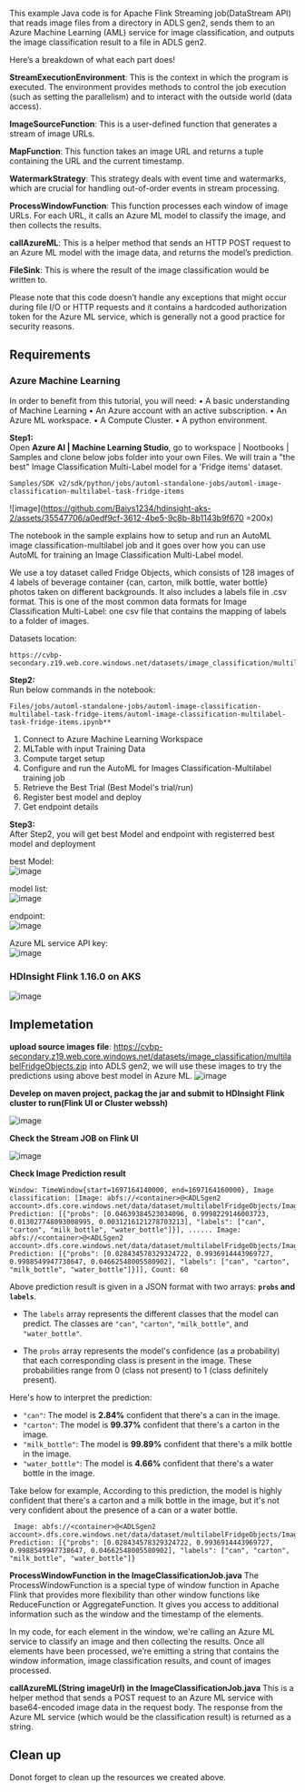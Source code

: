 This example Java code is for Apache Flink Streaming job(DataStream API) that reads image files from a directory in ADLS gen2, sends them to an Azure Machine Learning (AML) service for image classification, and outputs the image classification result to a file in ADLS gen2.

Here’s a breakdown of what each part does!

**StreamExecutionEnvironment**: This is the context in which the program is executed. The environment provides methods to control the job execution (such as setting the parallelism) and to interact with the outside world (data access).

**ImageSourceFunction**: This is a user-defined function that generates a stream of image URLs.

**MapFunction**: This function takes an image URL and returns a tuple containing the URL and the current timestamp.

**WatermarkStrategy**: This strategy deals with event time and watermarks, which are crucial for handling out-of-order events in stream processing.

**ProcessWindowFunction**: This function processes each window of image URLs. For each URL, it calls an Azure ML model to classify the image, and then collects the results.

**callAzureML**: This is a helper method that sends an HTTP POST request to an Azure ML model with the image data, and returns the model’s prediction.

**FileSink**: This is where the result of the image classification would be written to.

Please note that this code doesn’t handle any exceptions that might occur during file I/O or HTTP requests and it contains a hardcoded authorization token for the Azure ML service, which is generally not a good practice for security reasons.

## Requirements
### Azure Machine Learning
 In order to benefit from this tutorial, you will need:
• A basic understanding of Machine Learning
• An Azure account with an active subscription.
• An Azure ML workspace. 
• A Compute Cluster. 
• A python environment.

**Step1:** <br>
Open **Azure AI | Machine Learning Studio**, go to workspace | Nootbooks | Samples and clone below jobs folder into your own Files.
We will train a "the best" Image Classification Multi-Label model for a 'Fridge items' dataset.

```
Samples/SDK v2/sdk/python/jobs/automl-standalone-jobs/automl-image-classification-multilabel-task-fridge-items
```

![image](https://github.com/Baiys1234/hdinsight-aks-2/assets/35547706/a0edf9cf-3612-4be5-9c8b-8b1143b9f670  =200x)

The notebook in the sample explains how to setup and run an AutoML image classification-multilabel job and it goes over how you can use AutoML for training an Image Classification Multi-Label model. 

We use a toy dataset called Fridge Objects, which consists of 128 images of 4 labels of beverage container {can, carton, milk bottle, water bottle} photos taken on different backgrounds. It also includes a labels file in .csv format. This is one of the most common data formats for Image Classification Multi-Label: one csv file that contains the mapping of labels to a folder of images.

Datasets location:<br>
```
https://cvbp-secondary.z19.web.core.windows.net/datasets/image_classification/multilabelFridgeObjects.zip
```

**Step2:** <br>
Run below commands in the notebook:
```
Files/jobs/automl-standalone-jobs/automl-image-classification-multilabel-task-fridge-items/automl-image-classification-multilabel-task-fridge-items.ipynb**
```

1. Connect to Azure Machine Learning Workspace
2. MLTable with input Training Data
3. Compute target setup
4. Configure and run the AutoML for Images Classification-Multilabel training job
5. Retrieve the Best Trial (Best Model's trial/run)
6. Register best model and deploy
7. Get endpoint details

**Step3:** <br>
After Step2, you will get best Model and endpoint with registerred best model and deployment

best Model:<br>
![image](https://github.com/Baiys1234/hdinsight-aks-2/assets/35547706/641c69a7-4742-41b1-ad2f-c5fc57913461)

model list:<br>
![image](https://github.com/Baiys1234/hdinsight-aks-2/assets/35547706/ec77261f-9315-49d1-9ef0-bb559a1a09ee)

endpoint:<br>
![image](https://github.com/Baiys1234/hdinsight-aks-2/assets/35547706/14c535c6-9e9a-4cf0-af31-c58cddc22a94)

Azure ML service API key:<br>
![image](https://github.com/Baiys1234/hdinsight-aks-2/assets/35547706/607534ec-75f3-4dad-b5b3-d39d05fb5fd8)

### HDInsight Flink 1.16.0 on AKS

![image](https://github.com/Baiys1234/hdinsight-aks-2/assets/35547706/2110659a-440a-4800-819d-e5afe34d939d)

## Implemetation <br>
**upload source images file**:
https://cvbp-secondary.z19.web.core.windows.net/datasets/image_classification/multilabelFridgeObjects.zip into ADLS gen2,
we will use these images to try the predictions using above best model in Azure ML.
![image](https://github.com/Baiys1234/hdinsight-aks-2/assets/35547706/38805770-88f0-48be-b5a2-a8160e830140)

**Develep on maven project, packag the jar and submit to HDInsight Flink cluster to run(Flink UI or Cluster webssh)**

![image](https://github.com/Baiys1234/hdinsight-aks-2/assets/35547706/540a989b-fff9-411f-aa5c-5cf70c1f6571)

**Check the Stream JOB on Flink UI**

![image](https://github.com/Baiys1234/hdinsight-aks-2/assets/35547706/2744345a-ccc1-44e5-b781-85a74a468330)

**Check Image Prediction result**



```
Window: TimeWindow{start=1697164140000, end=1697164160000}, Image classification: [Image: abfs://<container>@<ADLSgen2 account>.dfs.core.windows.net/data/dataset/multilabelFridgeObjects/Images/\1.jpg, Prediction: [{"probs": [0.04639384523034096, 0.9998229146003723, 0.013027748093008995, 0.0031216121278703213], "labels": ["can", "carton", "milk_bottle", "water_bottle"]}], ...... Image: abfs://<container>@<ADLSgen2 account>.dfs.core.windows.net/data/dataset/multilabelFridgeObjects/Images/\99.jpg, Prediction: [{"probs": [0.028434578329324722, 0.9936914443969727, 0.9988549947738647, 0.04662548005580902], "labels": ["can", "carton", "milk_bottle", "water_bottle"]}]], Count: 60
```

Above  prediction result is given in a JSON format with two arrays: **`probs` and `labels`**. 

- The `labels` array represents the different classes that the model can predict. The classes are `"can"`, `"carton"`, `"milk_bottle"`, and `"water_bottle"`.

- The `probs` array represents the model's confidence (as a probability) that each corresponding class is present in the image. These probabilities range from 0 (class not present) to 1 (class definitely present).

Here's how to interpret the prediction:

- `"can"`: The model is **2.84%** confident that there's a can in the image.
- `"carton"`: The model is **99.37%** confident that there's a carton in the image.
- `"milk_bottle"`: The model is **99.89%** confident that there's a milk bottle in the image.
- `"water_bottle"`: The model is **4.66%** confident that there's a water bottle in the image.

Take below for example, According to this prediction, the model is highly confident that there's a carton and a milk bottle in the image, but it's not very confident about the presence of a can or a water bottle. 
```
 Image: abfs://<container>@<ADLSgen2 account>.dfs.core.windows.net/data/dataset/multilabelFridgeObjects/Images/\99.jpg, Prediction: [{"probs": [0.028434578329324722, 0.9936914443969727, 0.9988549947738647, 0.04662548005580902], "labels": ["can", "carton", "milk_bottle", "water_bottle"]}
```

**ProcessWindowFunction in the ImageClassificationJob.java**
The ProcessWindowFunction is a special type of window function in Apache Flink that provides more flexibility than other window functions like ReduceFunction or AggregateFunction. It gives you access to additional information such as the window and the timestamp of the elements.

In my code, for each element in the window, we're calling an Azure ML service to classify an image and then collecting the results. 
Once all elements have been processed, we’re emitting a string that contains the window information, image classification results, and count of images processed.

**callAzureML(String imageUrl) in the ImageClassificationJob.java**
This is a helper method that sends a POST request to an Azure ML service with base64-encoded image data in the request body. The response from the Azure ML service (which would be the classification result) is returned as a string.

## Clean up
Donot forget to clean up the resources we created above.









